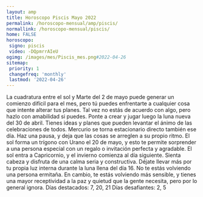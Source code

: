 ```yaml
---
layout: amp
title: Horoscopo Piscis Mayo 2022 
permalink: /horoscopo-mensual/amp/piscis/
normallink: /horoscopo-mensual/piscis/
home: FALSE
horoscopo:
 signo: piscis
 video: -DQpmrrAIeU
ogimg: /images/mes/Piscis_mes.png#2022-04-26
sitemap:
 priority: 1
 changefreq: 'monthly'
 lastmod: '2022-04-26'
---
```



La cuadratura entre el sol y Marte del 2 de mayo puede generar un comienzo difícil para el mes, pero tú puedes enfrentarte a cualquier cosa que intente alterar tus planes. Tal vez no estás de acuerdo con algo, pero hazlo con amabilidad si puedes. 
Ponte a crear y jugar luego la luna nueva del 30 de abril. Tienes ideas y planes que pueden levantar el ánimo de las celebraciones de todos. Mercurio se torna estacionario directo también ese día. Haz una pausa, y deja que las cosas se arreglen a su propio ritmo. 
El sol forma un trígono con Urano el 20 de mayo, y esto te permite sorprender a una persona especial con un regalo o invitación perfecta y agradable. El sol entra a Capricornio, y el invierno comienza al día siguiente. Sienta cabeza y disfruta de una calma seria y constructiva. 
Déjate llevar más por tu propia luz interna durante la luna llena del día 16. No te estás volviendo una persona ermitaña. En cambio, te estás volviendo más sensible, y tienes una mayor receptividad a la paz y quietud que la gente necesita, pero por lo general ignora. 
Días destacados: 7, 20, 21
Días desafiantes: 2, 5